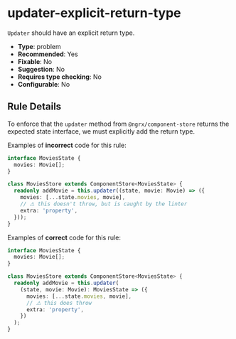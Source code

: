 # updater-explicit-return-type

`Updater` should have an explicit return type.

- **Type**: problem
- **Recommended**: Yes
- **Fixable**: No
- **Suggestion**: No
- **Requires type checking**: No
- **Configurable**: No

<!-- Everything above this generated, do not edit -->
<!-- MANUAL-DOC:START -->

## Rule Details

To enforce that the `updater` method from `@ngrx/component-store` returns the expected state interface, we must explicitly add the return type.

Examples of **incorrect** code for this rule:

```ts
interface MoviesState {
  movies: Movie[];
}

class MoviesStore extends ComponentStore<MoviesState> {
  readonly addMovie = this.updater((state, movie: Movie) => ({
    movies: [...state.movies, movie],
    // ⚠ this doesn't throw, but is caught by the linter
    extra: 'property',
  }));
}
```

Examples of **correct** code for this rule:

```ts
interface MoviesState {
  movies: Movie[];
}

class MoviesStore extends ComponentStore<MoviesState> {
  readonly addMovie = this.updater(
    (state, movie: Movie): MoviesState => ({
      movies: [...state.movies, movie],
      // ⚠ this does throw
      extra: 'property',
    })
  );
}
```
